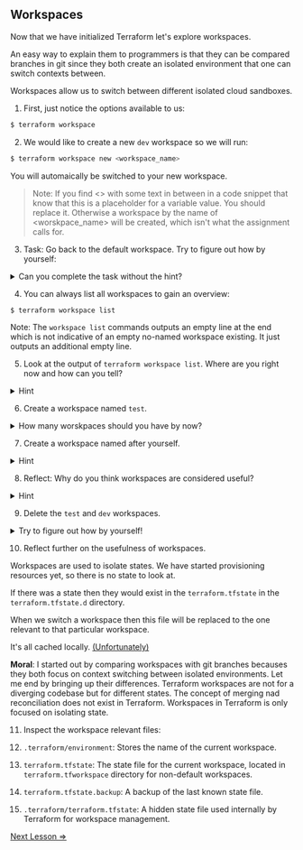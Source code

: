 

## Workspaces

Now that we have initialized Terraform let's explore workspaces. 

An easy way to explain them to programmers is that they can be compared branches in git since they both create an isolated environment that one can switch contexts between. 

Workspaces allow us to switch between different isolated cloud sandboxes. 

1. First, just notice the options available to us:

``` bash
$ terraform workspace
```

2. We would like to create a new `dev` workspace so we will run:

```bash
$ terraform workspace new <workspace_name>
```

You will automaically be switched to your new workspace. 

> Note: If you find <> with some text in between in a code snippet that know that this is a placeholder for a variable value. You should replace it. Otherwise a workspace by the name of <worskpace_name> will be created, which isn't what the assignment calls for.

3. Task: Go back to the default workspace. Try to figure out how by yourself:

<details> 
  <summary>Can you complete the task without the hint?</summary>

        $ terraform workspace select default
        
</details>

4. You can always list all workspaces to gain an overview:

```bash
$ terraform workspace list
```

Note: The `workspace list` commands outputs an empty line at the end which is not indicative of an empty no-named workspace existing. It just outputs an additional empty line. 

5. Look at the output of `terraform workspace list`. Where are you right now and how can you tell?

<details> 
  <summary>Hint</summary>

    Where you are dpeends but you can tell by the asterix (*) to the left of the name.
</details>

6. Create a workspace named `test`.

<details> 
  <summary>How many worskpaces should you have by now?</summary>
    To find out count them: 

    $ terraform workspace list
    
    Answer: 3.
</details>

7. Create a workspace named after yourself. 

<details> 
  <summary>Hint</summary>
    
        $ terraform workspace create <your_name_here>

</details>

8. Reflect: Why do you think workspaces are considered useful?

<details> 
  <summary>Hint</summary>
   A partial hint has already been given through the workspace names. It allows you to create different sandboxes.
</details>

9. Delete the `test` and `dev` workspaces. 

<details> 
  <summary>Try to figure out how by yourself!</summary>

        $ terraform workspace delete <workspace_name>
    
</details>


10. Reflect further on the usefulness of workspaces.

Workspaces are used to isolate states. We have started provisioning resources yet, so there is no state to look at. 

If there was a  state then they would exist in the `terraform.tfstate` in the `terraform.tfstate.d` directory. 

When we switch a workspace then this file will be replaced to the one relevant to that particular workspace. 

It's all cached locally. [(Unfortunately)](../00._Theory/the_state_file_problem.md)


**Moral**: I started out by comparing workspaces with git branches becauses they both focus on context switching between isolated environments. Let me end by bringing up their differences. Terraform workspaces are not for a diverging codebase but for different states. The concept of merging nad reconciliation does not exist in Terraform. Workspaces in Terraform is only focused on isolating state.
 

11. Inspect the workspace relevant files:

1. `.terraform/environment`: Stores the name of the current workspace.
2. `terraform.tfstate`: The state file for the current workspace, located in `terraform.tfworkspace` directory for non-default workspaces.
3. `terraform.tfstate.backup`: A backup of the last known state file.
4. `.terraform/terraform.tfstate`: A hidden state file used internally by Terraform for workspace management.


[Next Lesson =>](./02._Getting_A_Provisioner.md)



